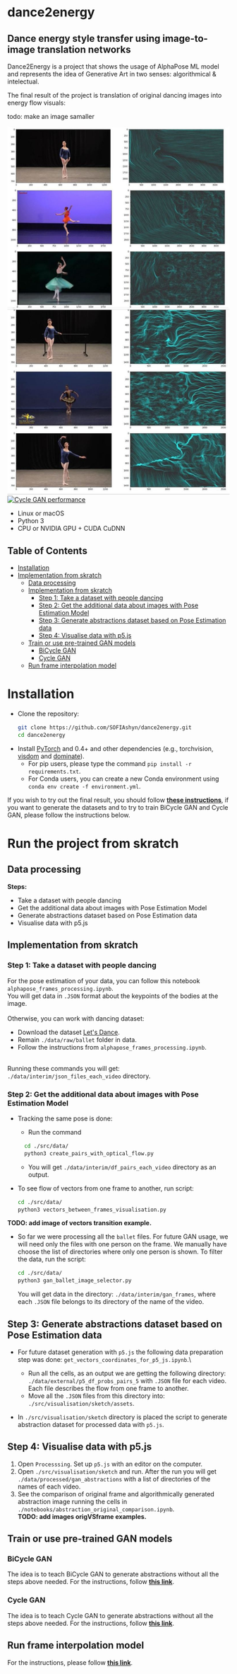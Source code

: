 # dance2energy
## Dance energy style transfer using image-to-image translation networks
Dance2Energy is a project that shows the usage of
AlphaPose ML model and represents the idea of 
Generative Art in two senses: algorithmical & intelectual.

The final result of the project is translation of original dancing images into energy flow visuals:

todo: make an image samaller

![This is an image](/reports/figures/examples_of_pairs.jpeg)
[![Cycle GAN performance](https://img.youtube.com/vi/ZpkNwWG8qWo/0.jpg)](https://www.youtube.com/watch?v=ZpkNwWG8qWo)

- Linux or macOS
- Python 3
- CPU or NVIDIA GPU + CUDA CuDNN

## Table of Contents
  * [Installation](#installation)
  * [Implementation from skratch](#implementations)
    + [Data processing](#data)
    + [Implementation from skratch](#skratch)
      + [Step 1: Take a dataset with people dancing](#s1)
      + [Step 2: Get the additional data about images with Pose Estimation Model](#s2)
      + [Step 3: Generate abstractions dataset based on Pose Estimation data](#s3)
      + [Step 4: Visualise data with p5.js](#s4)
    + [Train or use pre-trained GAN models](#gans)
      + [BiCycle GAN](#bicycle)
      + [Cycle GAN](#cycle)
    + [Run frame interpolation model](#film)

# Installation
- Clone the repository:
   ```bash
   git clone https://github.com/SOFIAshyn/dance2energy.git
   cd dance2energy
   ```
- Install [PyTorch](http://pytorch.org) and 0.4+ and other dependencies (e.g., torchvision, [visdom](https://github.com/facebookresearch/visdom) and [dominate](https://github.com/Knio/dominate)).
  - For pip users, please type the command `pip install -r requirements.txt`.
  - For Conda users, you can create a new Conda environment using `conda env create -f environment.yml`.

If you wish to try out the final result, you should follow [**these instructions**](src/models/pytorch-CycleGAN-and-pix2pix/README.md), if you want to generate the datasets and to try to train BiCycle GAN and Cycle GAN, please follow the instructions below.

# Run the project from skratch
## Data processing
**Steps:**
  - Take a dataset with people dancing
  - Get the additional data about images with Pose Estimation Model
  - Generate abstractions dataset based on Pose Estimation data
  - Visualise data with p5.js

## Implementation from skratch

### Step 1: Take a dataset with people dancing
For the pose estimation of your data, you can follow this notebook 
`alphapose_frames_processing.ipynb`.\
You will get data in `.JSON` format about the keypoints of the bodies at the image.\
\
Otherwise, you can work with dancing dataset:
   - Download the dataset [Let's Dance](https://www.cc.gatech.edu/cpl/projects/dance/).
   - Remain `./data/raw/ballet` folder in data. 
   - Follow the instructions from `alphapose_frames_processing.ipynb`.

\
Running these commands you will get: `./data/interim/json_files_each_video` directory.

### Step 2: Get the additional data about images with Pose Estimation Model

* Tracking the same pose is done:
   - Run the command
   ```bash
     cd ./src/data/   
     python3 create_pairs_with_optical_flow.py
   ```
   - You will get `./data/interim/df_pairs_each_video` directory as an output.

* To see flow of vectors from one frame to another, run script:
   ```bash
   cd ./src/data/
   python3 vectors_between_frames_visualisation.py   
   ```
**TODO: add image of vectors transition example.**

* So far we were processing all the `ballet` files. For future GAN usage, 
we will need only the files with one person on the frame. We manually have 
choose the list of directories where only one person is shown. To filter the data, run the script:
   ```bash
   cd ./src/data/
   python3 gan_ballet_image_selector.py
   ```
   You will get data in the directory: `./data/interim/gan_frames`, where each `.JSON` 
file belongs to its directory of the name of the video.

## Step 3: Generate abstractions dataset based on Pose Estimation data

* For future dataset generation with `p5.js` the following data preparation step 
was done: `get_vectors_coordinates_for_p5_js.ipynb`.\
   - Run all the cells, as an output we are getting the following directory: 
`./data/external/p5_df_probs_pairs_5` with `.JSON` file for each video. Each file
describes the flow from one frame to another.
   - Move all the `.JSON` files from this directory into: 
   `./src/visualisation/sketch/assets`.
   
* In `./src/visualisation/sketch` directory is placed the script to generate 
abstraction dataset for processed data with `p5.js`.

## Step 4: Visualise data with p5.js
1. Open `Processsing`. Set up `p5.js` with an editor on the computer. 
2. Open `./src/visualisation/sketch` and run.
   After the run you will get `./data/processed/gan_abstractions` with 
a list of directories of the names of each video.
3. See the comparison of original frame and algorithmically generated 
abstraction image running the cells in 
`./notebooks/abstraction_original_comparison.ipynb`.\
**TODO: add images origVSframe examples.**

## Train or use pre-trained GAN models

### BiCycle GAN
The idea is to teach BiCycle GAN to generate abstractions without all the steps above needed. For the instructions, follow [**this link**](src/models/PyTorch-GAN/README.md).

### Cycle GAN
The idea is to teach Cycle GAN to generate abstractions without all the steps above needed. For the instructions, follow [**this link**](src/models/pytorch-CycleGAN-and-pix2pix/README.md).

## Run frame interpolation model
For the instructions, please follow [**this link**](src/models/frame-interpolation4large-motion/README.md).









